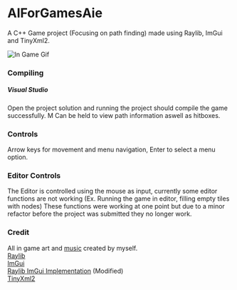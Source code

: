 # AIForGamesAie

A C++ Game project (Focusing on path finding) made using Raylib, ImGui and TinyXml2.

![In Game Gif](/Images/GameGif.gif)

### Compiling

#####  Visual Studio
Open the project solution and running the project should compile the game successfully.
M Can be held to view path information aswell as hitboxes.

### Controls
Arrow keys for movement and menu navigation, Enter to select a menu option.

### Editor Controls
The Editor is controlled using the mouse as input, currently some editor functions are not working (Ex. Running the game in editor, filling empty tiles with nodes) These functions were working at one point but due to a minor refactor before the project was submitted they no longer work.

### Credit
All in game art and [music](https://www.youtube.com/watch?v=Z320Zv5MiHk&t) created by myself.  
[Raylib](https://github.com/raysan5/raylib)  
[ImGui](https://github.com/ocornut/imgui)  
[Raylib ImGui Implementation](https://github.com/WEREMSOFT/c99-raylib-cimgui-template) (Modified)  
[TinyXml2](https://github.com/leethomason/tinyxml2)  

